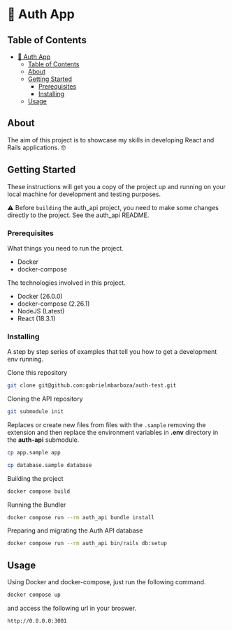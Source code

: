 # 👮 Auth App

## Table of Contents

- [👮 Auth App](#-auth-app)
  - [Table of Contents](#table-of-contents)
  - [About ](#about-)
  - [Getting Started ](#getting-started-)
    - [Prerequisites](#prerequisites)
    - [Installing](#installing)
  - [Usage ](#usage-)

## About <a name = "about"></a>

The aim of this project is to showcase my skills in developing React and Rails applications. 🤓

## Getting Started <a name = "getting_started"></a>

These instructions will get you a copy of the project up and running on your local machine for development and testing purposes.

⚠️ Before `building` the auth_api project, you need to make some changes directly to the project. See the auth_api README.

### Prerequisites

What things you need to run the project.

- Docker
- docker-compose

The technologies involved in this project.

- Docker (26.0.0)
- docker-compose (2.26.1)
- NodeJS (Latest)
- React (18.3.1)

### Installing

A step by step series of examples that tell you how to get a development env running.

Clone this repository

```bash
git clone git@github.com:gabrielmbarboza/auth-test.git
```

Cloning the API repository

```bash
git submodule init
```

Replaces or create new files from files with the `.sample` removing the extension and then replace the environment variables in **.env** directory in the **auth-api** submodule.

```bash
cp app.sample app
```

```bash
cp database.sample database
```

Building the project

```bash
docker compose build
```

Running the Bundler

```bash
docker compose run --rm auth_api bundle install
```

Preparing and migrating the Auth API database

```bash
docker compose run --rm auth_api bin/rails db:setup
```

## Usage <a name = "usage"></a>

Using Docker and docker-compose, just run the following command.

```bash
docker compose up
```

and access the following url in your broswer.

```bash
http://0.0.0.0:3001
```